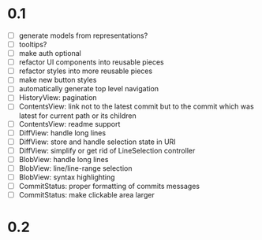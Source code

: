 # 0.1

  * [ ] generate models from representations?
  * [ ] tooltips?
  * [ ] make auth optional
  * [ ] refactor UI components into reusable pieces
  * [ ] refactor styles into more reusable pieces
  * [ ] make new button styles
  * [ ] automatically generate top level navigation
  * [ ] HistoryView: pagination
  * [ ] ContentsView: link not to the latest commit but to the commit which was
        latest for current path or its children
  * [ ] ContentsView: readme support
  * [ ] DiffView: handle long lines
  * [ ] DiffView: store and handle selection state in URI
  * [ ] DiffView: simplify or get rid of LineSelection controller
  * [ ] BlobView: handle long lines
  * [ ] BlobView: line/line-range selection
  * [ ] BlobView: syntax highlighting
  * [ ] CommitStatus: proper formatting of commits messages
  * [ ] CommitStatus: make clickable area larger

# 0.2
